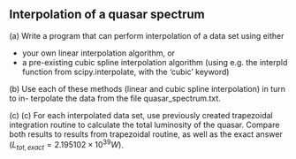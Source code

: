 ## Interpolation of a quasar spectrum

(a) Write a program that can perform interpolation of a data set using either
- your own linear interpolation algorithm, or
- a pre-existing cubic spline interpolation algorithm (using e.g. the interpld
function from scipy.interpolate, with the ‘cubic’ keyword)

(b) Use each of these methods (linear and cubic spline interpolation) in turn to in-
terpolate the data from the file quasar_spectrum.txt.

(c) (c) For each interpolated data set, use previously created trapezoidal integration routine to 
calculate the total luminosity of the quasar. Compare both results to results from trapezoidal routine, 
as well as the exact answer $(L_{tot,exact} = 2.195102 ×10^{39} W)$.
